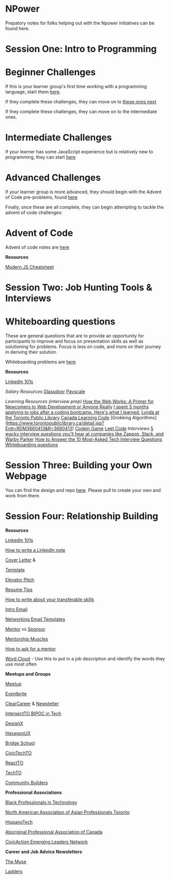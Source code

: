 # NPower

Prepatory notes for folks helping out with the Npower initiatives can be found here.

# Session One: Intro to Programming

# Beginner Challenges
If this is your learner group's first time working with a programming language, start them [here](https://repl.it/@swbloom/Beginner-JS-Part-One).

If they complete these challenges, they can move on to [these ones next](https://repl.it/@swbloom/Beginner-JS-Part-Two)

If they complete these challenges, they can move on to the intermediate ones.

# Intermediate Challenges
If your learner has some JavaScript experience but is relatively new to programming, they can start [here](https://repl.it/@swbloom/Intermediate-JS-Part-One)

# Advanced Challenges
If your learner group is more advanced, they should begin with the Advent of Code pre-problems, found [here](pre-problems.js)

Finally, once these are all complete, they can begin attempting to tackle the advent of code challenges:

# Advent of Code
Advent of code notes are [here](advent.md)

<b>Resources</b>

[Modern JS Cheatsheet](https://mbeaudru.github.io/modern-js-cheatsheet/)




# Session Two: Job Hunting Tools & Interviews


# Whiteboarding questions
These are general questions that are to provide an opportunity for participants to improve and focus on presentation skills as well as solutioning for problems. Focus is less on code, and more on their journey in deriving their solution.

Whiteboarding problems are [here](whiteboard.md)


<b>Resources</b>

[LinkedIn 101s](https://www.themuse.com/advice/the-31-best-linkedin-profile-tips-for-job-seekers)

<i>Salary Resources </i>
[Glassdoor](https://www.glassdoor.ca/Salaries/index.htm)
[Payscale](https://www.payscale.com/)

<i>Learning Resources (interview prep)</i>
[How the Web Works: A Primer for Newcomers to Web Development or Anyone Really](https://medium.freecodecamp.org/how-the-web-works-a-primer-for-newcomers-to-web-development-or-anyone-really-b4584e63585c)
[I spent 3 months applying to jobs after a coding bootcamp. Here's what I learned.](https://medium.freecodecamp.org/5-key-learnings-from-the-post-bootcamp-job-search-9a07468d2331) 
[Lynda at the Toronto Public Library](https://www.torontopubliclibrary.ca/detail.jsp?Entt=RDMEDB0187&R=EDB0187)
[Canada Learning Code](https://www.canadalearningcode.ca/)
[Grokking Algorithms] (https://www.torontopubliclibrary.ca/detail.jsp?Entt=RDM3660413&R=3660413)
[Codein Game](https://www.codingame.com/start)
[Leet Code](https://leetcode.com/)
<i> Interviews</i>
[5 wacky interview questions you'll hear at companies like Zappos, Slack, and Warby Parker](https://www.businessinsider.com/wacky-interview-questions-successful-bosses-2017-1)
[How to Answer the 10 Most-Asked Tech Interview Questions](https://www.indeed.com/prime/resources/talent/how-to-answer-the-10-most-asked-tech-interview-questions)
[Whiteboarding questions](https://github.com/twg/npower/blob/master/whiteboard.md)

# Session Three: Building your Own Webpage 

You can find the design and repo [here](https://github.com/swbloom/personal-portfolio). Please pull to create your own and work from there. 


# Session Four: Relationship Building 

<b>Resources</b>

[LinkedIn 101s](https://www.themuse.com/advice/the-31-best-linkedin-profile-tips-for-job-seekers)

[How to write a LinkedIn note](https://www.themuse.com/advice/how-to-write-linkedin-messages-that-actually-get-read)

[Cover Letter](https://www.themuse.com/advice/the-cover-letter-formula-that-skyrocketed-my-interviews-from-0-to-55) & 

[Template](https://www.themuse.com/advice/cover-letters-are-hard-to-writebut-this-template-makes-it-a-breeze)

[Elevator Pitch](https://www.theladders.com/career-advice/the-ultimate-guide-to-crafting-your-elevator-pitch)

[Resume Tips ](https://www.themuse.com/advice/43-resume-tips-that-will-help-you-get-hired)

[How to write about your transferable skills](https://twitter.com/dtwps/status/989995348755132416?s=21)  

[Intro Email](https://www.themuse.com/advice/introducing-the-email-template-thatll-get-you-a-meeting-with-anyone-you-ask) 

[Networking Email Templates](https://www.themuse.com/advice/4-email-templates-to-make-networking-way-less-awkward)

[Mentor](https://www.theladders.com/career-advice/5-ways-to-pick-the-right-mentor-for-your-career) vs [Sponsor](https://www.themuse.com/advice/the-people-who-can-open-more-career-doors-than-you-ever-thought-possible)

[Mentorship Muscles](http://leadership.civicaction.ca/whats-new/event-recap/flexing-mentorship-muscles/)

[How to ask for a mentor](https://twitter.com/amelielamont/status/997517570923253760?s=21)

[Word Cloud](https://worditout.com/word-cloud/create) - Use this to put in a job description and identify the words they use most often 

<b>Meetups and Groups</b>

[Meetup](https://www.meetup.com/)

[Eventbrite](https://www.eventbrite.com/)

[ClearCareer](https://www.facebook.com/groups/clearcareer/) & [Newsletter](http://clearcareer.ca/)

[IntersectTO BIPOC in Tech](https://www.facebook.com/groups/819469708223930/)

[DesignX](https://designx.community/)

[HexagonUX](http://hexagonux.com/)

[Bridge School](http://bridgeschool.io/)

[CivicTechTO](http://civictech.ca/)

[ReactTO](https://www.meetup.com/React-Javascript-Toronto/)

[TechTO](https://www.techtoronto.org/)

[Community Builders](https://communitybuilders.io/)




<b> Professional Associations </b>

[Black Professionals in Technology](http://www.bptn.ca/) 

[North American Association of Asian Professionals Toronto](http://to.naaap.org/about-naaap-to/)

[HispanoTech](https://hispanotech.ca/)

[Aboriginal Professional Association of Canada](http://www.aboriginalprofessionals.org/)

[CivicAction Emerging Leaders Network](http://www.civicaction.ca/emerging-leaders-network/)

<b>Career and Job Advice Newsletters </b>

[The Muse](https://www.themuse.com/)

[Ladders](https://www.theladders.com/career-advice)



